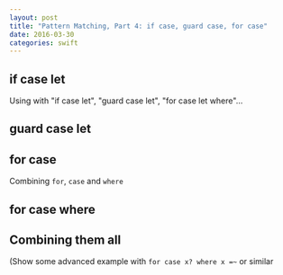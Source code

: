 ```yaml
---
layout: post
title: "Pattern Matching, Part 4: if case, guard case, for case"
date: 2016-03-30
categories: swift
---
```


## if case let

Using with "if case let", "guard case let", "for case let where"…

## guard case let

## for case

Combining `for`, `case` and `where`

## for case where

## Combining them all

(Show some advanced example with `for case x? where x =~` or similar
